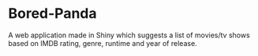 # Bored-Panda
A web application made in Shiny which suggests a list of movies/tv shows based on IMDB rating, genre, runtime and year of release.
